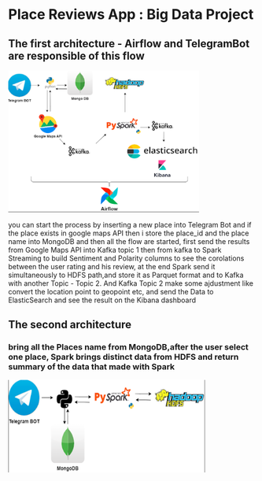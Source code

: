 # Place Reviews App : Big Data Project
## The first architecture - Airflow and TelegramBot are responsible of this flow

<img src="https://github.com/yosshor/NayaProjectBigData/blob/main/image/architecture1img.png" alt="google advertising" height="288" width="388"/> 

you can start the process by inserting a new place into Telegram Bot and if the place exists in google maps API then i store the place_id and the place name into MongoDB and then all the flow are started, first send the results from Google Maps API into Kafka topic 1 then from kafka to Spark Streaming to build Sentiment and Polarity columns to see the corolations between the user rating and his review, at the end Spark send it simultaneously to HDFS path,and store it as Parquet format and to Kafka with another Topic - Topic 2.
And Kafka Topic 2 make some ajdustment like convert the location point to geopoint etc, and send the Data to ElasticSearch and see the result on the Kibana dashboard  

## The second architecture
### bring all the Places name from MongoDB,after the user select one place, Spark brings distinct data from HDFS and return summary of the data that made with Spark
<img src="https://github.com/yosshor/NayaProjectBigData/blob/main/image/architecture2img.png" alt="google advertising" height="188" width="400"/> 

